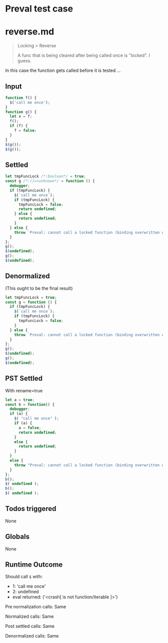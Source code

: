 # Preval test case

# reverse.md

> Locking > Reverse
>
> A func that is being cleared after being called once is "locked". I guess.

In this case the function gets called before it is tested ...

## Input

`````js filename=intro
function f() {
  $('call me once');
}
function g() {
  let x = f;
  f();
  if (f) {
    f = false;
  }
}
$(g());
$(g());
`````


## Settled


`````js filename=intro
let tmpFuncLock /*:boolean*/ = true;
const g /*:()=>unknown*/ = function () {
  debugger;
  if (tmpFuncLock) {
    $(`call me once`);
    if (tmpFuncLock) {
      tmpFuncLock = false;
      return undefined;
    } else {
      return undefined;
    }
  } else {
    throw `Preval: cannot call a locked function (binding overwritten with non-func)`;
  }
};
g();
$(undefined);
g();
$(undefined);
`````


## Denormalized
(This ought to be the final result)

`````js filename=intro
let tmpFuncLock = true;
const g = function () {
  if (tmpFuncLock) {
    $(`call me once`);
    if (tmpFuncLock) {
      tmpFuncLock = false;
    }
  } else {
    throw `Preval: cannot call a locked function (binding overwritten with non-func)`;
  }
};
g();
$(undefined);
g();
$(undefined);
`````


## PST Settled
With rename=true

`````js filename=intro
let a = true;
const b = function() {
  debugger;
  if (a) {
    $( "call me once" );
    if (a) {
      a = false;
      return undefined;
    }
    else {
      return undefined;
    }
  }
  else {
    throw "Preval: cannot call a locked function (binding overwritten with non-func)";
  }
};
b();
$( undefined );
b();
$( undefined );
`````


## Todos triggered


None


## Globals


None


## Runtime Outcome


Should call `$` with:
 - 1: 'call me once'
 - 2: undefined
 - eval returned: ('<crash[ <ref> is not function/iterable ]>')

Pre normalization calls: Same

Normalized calls: Same

Post settled calls: Same

Denormalized calls: Same
